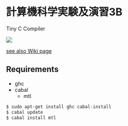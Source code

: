 # 計算機科学実験及演習3B

Tiny C Compiler

![](http://37.media.tumblr.com/d76c9b149abccc21433dbe18b1ec2411/tumblr_mo96k8wjDm1rizambo1_500.gif)

[see also Wiki page](https://github.com/tyage/tiny-c/wiki)


## Requirements

- ghc
- cabal
    - mtl

```sh
$ sudo apt-get install ghc cabal-install
$ cabal update
$ cabal install mtl
```
